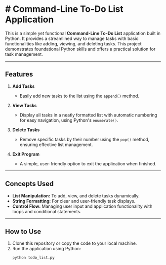 # # Command-Line To-Do List Application

This is a simple yet functional **Command-Line To-Do List** application built in Python. It provides a streamlined way to manage tasks with basic functionalities like adding, viewing, and deleting tasks. This project demonstrates foundational Python skills and offers a practical solution for task management.

---

## Features

1. **Add Tasks**  
   - Easily add new tasks to the list using the `append()` method.

2. **View Tasks**  
   - Display all tasks in a neatly formatted list with automatic numbering for easy navigation, using Python's `enumerate()`.

3. **Delete Tasks**  
   - Remove specific tasks by their number using the `pop()` method, ensuring effective list management.

4. **Exit Program**  
   - A simple, user-friendly option to exit the application when finished.

---

## Concepts Used

- **List Manipulation:** To add, view, and delete tasks dynamically.
- **String Formatting:** For clear and user-friendly task displays.
- **Control Flow:** Managing user input and application functionality with loops and conditional statements.

---

## How to Use

1. Clone this repository or copy the code to your local machine.
2. Run the application using Python:
   ```bash
   python todo_list.py

